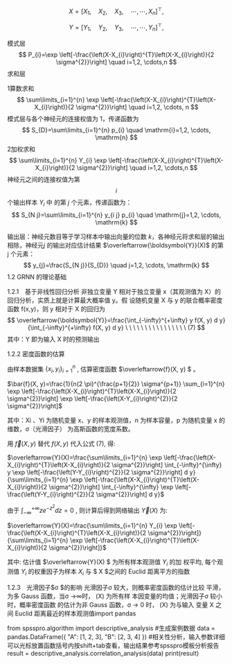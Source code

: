 $$
X=\left[X_{1}, \quad X_{2}, \quad X_{3}, \quad \cdots, \cdots, X_{n}\right]^{\top} \text {, }
$$

$$
Y=\left[Y_{1}, \quad Y_{2}, \quad Y_{3}, \quad \cdots, \cdots, Y_{n}\right]^{\top} \text {, }
$$

模式层
$$
P_{i}=\exp \left[-\frac{\left(X-X_{i}\right)^{T}\left(X-X_{i}\right)}{2 \sigma^{2}}\right] \quad i=1,2, \cdots,n
$$
求和层

1算数求和
$$
\sum\limits_{i=1}^{n} \exp \left[-\frac{\left(X-X_{i}\right)^{T}\left(X-X_{i}\right)}{2 \sigma^{2}}\right] \quad i=1,2, \cdots, n
$$
模式层与各个神经元的连接权值为 1，传递函数为
$$
S_{D}=\sum\limits_{i=1}^{n} p_{i} \quad \mathrm{i}=1,2, \cdots, \mathrm{n}
$$
2加权求和
$$
\sum\limits_{i=1}^{n} Y_{i} \exp \left[-\frac{\left(X-X_{i}\right)^{T}\left(X-X_{i}\right)}{2 \sigma^{2}}\right] \quad i=1,2, \cdots,n
$$
神经元之间的连接权值为第 $$i$$ 个输出样本 $Y_{i}$ 中 的第 $j$ 个元素，传递函数为：
$$
S_{N j}=\sum\limits_{i=1}^{n} y_{i j} p_{i} \quad \mathrm{j}=1,2, \cdots, \mathrm{k}
$$


输出层：神经元数目等于学习样本中输出向量的位数 $k$，各神经元将求和层的输出相除，神经元$j$ 的输出对应估计结果 $\overleftarrow{\boldsymbol{Y}}(X)$ 的第 j 个元素：
$$
y_{j}=\frac{S_{N j}}{S_{D}} \quad j=1,2, \cdots, \mathrm{k}
$$
1.2 GRNN 的理论基础 

1.2.1　基于非线性回归分析 非独立变量 Y 相对于独立变量 x（其观测值为 X）的回归分析，实质上就是计算最大概率值 y。假 设随机变量 X 与 y 的联合概率密度函数 f(x,y)，则 y 相对于 X 的回归为 
$$
\overleftarrow{\boldsymbol{Y}}=\frac{\int_{-\infty}^{+\infty} y f(X, y) d y}{\int_{-\infty}^{+\infty} f(X, y) d y}  \ \ \ \ \ \ \ \ \  \ \ \ \ \ \ \  (7)
$$
其中：Y 即为输入 X 时的预测输出

1.2.2 密度函数的估算 

由样本数据集  $\left\{x_{i}, y_{i}\right\}_{i=1}^{n}$ , 估算密度函数  $\overleftarrow{f}(X, y) $ 。

$\bar{f}(X, y)=\frac{1}{n(2 \pi)^{\frac{p+1}{2}} \sigma^{p+1}} \sum_{i=1}^{n} \exp \left[-\frac{\left(X-X_{i}\right)^{T}\left(X-X_{i}\right)}{2 \sigma^{2}}\right] \exp \left[-\frac{\left(X-Y_{i}\right)^{2}}{2 \sigma^{2}}\right]$

其中：Xi 、Yi 为随机变量 x、y 的样本观测值，n 为样本容量，p 为随机变量 x 的维数，σ（光滑因子） 为高斯函数的宽度系数。

用  $\overleftarrow{f}(X, y)$  替代  $f(X, y)$  代入公式 (7), 得:

$\overleftarrow{Y}(X)=\frac{\sum\limits_{i=1}^{n} \exp \left[-\frac{\left(X-X_{i}\right)^{T}\left(X-X_{i}\right)}{2 \sigma^{2}}\right] \int_{-\infty}^{\infty} y \exp \left[-\frac{\left(Y-Y_{i}\right)^{2}}{2 \sigma^{2}}\right] d y}{\sum\limits_{i=1}^{n} \exp \left[-\frac{\left(X-X_{i}\right)^{T}\left(X-X_{i}\right)}{2 \sigma^{2}}\right] \int_{-\infty}^{\infty} \exp \left[-\frac{\left(Y-Y_{i}\right)^{2}}{2 \sigma^{2}}\right] d y}$

由于  $\int_{-\infty}^{+\infty} z e^{-z^{2}} d z=0$ , 则计算后得到网络输出  $\overleftarrow{Y}(X)$  为:

$\overleftarrow{Y}(X)=\frac{\sum\limits_{i=1}^{n} Y_{i} \exp \left[-\frac{\left(X-X_{i}\right)^{T}\left(X-X_{i}\right)}{2 \sigma^{2}}\right]}{\sum\limits_{i=1}^{n} \exp \left[-\frac{\left(X-X_{i}\right)^{T}\left(X-X_{i}\right)}{2 \sigma^{2}}\right]}$

其中: 估计值  $\overleftarrow{Y}(X) $ 为所有样本观测值  $Y_{i}$  的加 权平均, 每个观测值  $Y_{i}$  的权重因子为样本  $X_{i}$  与 $ X  $之间的 Euclid 距离平方的指数

1.2.3　光滑因子$σ $的影响 光滑因子σ 较大，则概率密度函数的估计比较 平滑，为多 Gauss 函数，当σ →∞时， (X) 为所有样 本因变量的均值；光滑因子σ 较小时，概率密度函数 的估计为非 Gauss 函数，σ → 0 时， (X) 为与输入 变量 X 之间 Euclid 距离最近的样本观测值import pandas

from spsspro.algorithm import descriptive_analysis
#生成案例数据
data = pandas.DataFrame({
    "A": [1, 2, 3],
    "B": [2, 3, 4]
})
#相关性分析，输入参数详细可以光标放置函数括号内按shift+tab查看，输出结果参考spsspro模板分析报告
result = descriptive_analysis.correlation_analysis(data)
print(result)
    